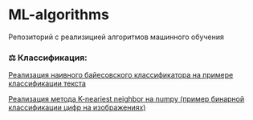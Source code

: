 # ML-algorithms
Репозиторий с реализицией алгоритмов машинного обучения

### ⚖️ Классификация:
[Реализация наивного байесовского классификатора на примере классификации текста](https://github.com/Lightmourne/ML-algorithms/blob/main/%D0%9D%D0%B0%D0%B8%D0%B2%D0%BD%D1%8B%D0%B9_%D0%B1%D0%B0%D0%B9%D0%B5%D1%81%D0%BE%D0%B2%D1%81%D0%BA%D0%B8%D0%B9_%D0%BA%D0%BB%D0%B0%D1%81%D1%81%D0%B8%D1%84%D0%B8%D0%BA%D0%B0%D1%82%D0%BE%D1%80.ipynb)

[Реализация метода K-neariest neighbor на numpy (пример бинарной классификации цифр на изображениях)](https://github.com/Lightmourne/ML-algorithms/blob/main/K-NN.ipynb)

